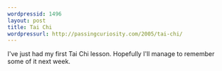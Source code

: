 ```yaml
--- 
wordpressid: 1496
layout: post
title: Tai Chi
wordpressurl: http://passingcuriosity.com/2005/tai-chi/
---
```

I've just had my first Tai Chi lesson. Hopefully I'll manage to remember some of it next week.
